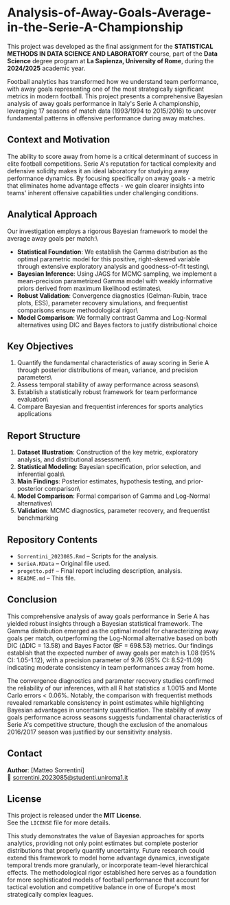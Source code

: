 # Analysis-of-Away-Goals-Average-in-the-Serie-A-Championship

This project was developed as the final assignment for the **STATISTICAL METHODS IN DATA SCIENCE AND LABORATORY** course, part of the **Data Science** degree program at **La Sapienza, University of Rome**, during the **2024/2025** academic year.

Football analytics has transformed how we understand team performance, with away goals representing one of the most strategically significant metrics in modern football.
This project presents a comprehensive Bayesian analysis of away goals performance in Italy's Serie A championship, leveraging 17 seasons of match data (1993/1994 to 2015/2016) to uncover fundamental patterns in offensive performance during away matches.

## Context and Motivation

The ability to score away from home is a critical determinant of success in elite football competitions.
Serie A's reputation for tactical complexity and defensive solidity makes it an ideal laboratory for studying away performance dynamics.
By focusing specifically on away goals - a metric that eliminates home advantage effects - we gain clearer insights into teams' inherent offensive capabilities under challenging conditions.

## Analytical Approach

Our investigation employs a rigorous Bayesian framework to model the average away goals per match:\
- **Statistical Foundation**: We establish the Gamma distribution as the optimal parametric model for this positive, right-skewed variable through extensive exploratory analysis and goodness-of-fit testing\
- **Bayesian Inference**: Using JAGS for MCMC sampling, we implement a mean-precision parametrized Gamma model with weakly informative priors derived from maximum likelihood estimates\
- **Robust Validation**: Convergence diagnostics (Gelman-Rubin, trace plots, ESS), parameter recovery simulations, and frequentist comparisons ensure methodological rigor\
- **Model Comparison**: We formally contrast Gamma and Log-Normal alternatives using DIC and Bayes factors to justify distributional choice

## Key Objectives

1.  Quantify the fundamental characteristics of away scoring in Serie A through posterior distributions of mean, variance, and precision parameters\
2.  Assess temporal stability of away performance across seasons\
3.  Establish a statistically robust framework for team performance evaluation\
4.  Compare Bayesian and frequentist inferences for sports analytics applications

## Report Structure

1.  **Dataset Illustration**: Construction of the key metric, exploratory analysis, and distributional assessment\
2.  **Statistical Modeling**: Bayesian specification, prior selection, and inferential goals\
3.  **Main Findings**: Posterior estimates, hypothesis testing, and prior-posterior comparison\
4.  **Model Comparison**: Formal comparison of Gamma and Log-Normal alternatives\
5.  **Validation**: MCMC diagnostics, parameter recovery, and frequentist benchmarking

 ## Repository Contents

- `Sorrentini_2023085.Rmd` – Scripts for the analysis.
- `SerieA.RData` – Original file used.
- `progetto.pdf` – Final report including description, analysis.
- `README.md` – This file.


## Conclusion

This comprehensive analysis of away goals performance in Serie A has yielded robust insights through a Bayesian statistical framework.
The Gamma distribution emerged as the optimal model for characterizing away goals per match, outperforming the Log-Normal alternative based on both DIC (ΔDIC = 13.58) and Bayes Factor (BF = 698.53) metrics.
Our findings establish that the expected number of away goals per match is 1.08 (95% CI: 1.05-1.12), with a precision parameter of 9.76 (95% CI: 8.52-11.09) indicating moderate consistency in team performances away from home.

The convergence diagnostics and parameter recovery studies confirmed the reliability of our inferences, with all R hat statistics ≤ 1.0015 and Monte Carlo errors \< 0.06%.
Notably, the comparison with frequentist methods revealed remarkable consistency in point estimates while highlighting Bayesian advantages in uncertainty quantification.
The stability of away goals performance across seasons suggests fundamental characteristics of Serie A's competitive structure, though the exclusion of the anomalous 2016/2017 season was justified by our sensitivity analysis.

## Contact

**Author**: [Matteo Sorrentini]  
📧 [sorrentini.2023085@studenti.uniroma1.it](mailto:sorrentini.2023085@studenti.uniroma1.it)

##  License

This project is released under the **MIT License**.  
See the `LICENSE` file for more details.

This study demonstrates the value of Bayesian approaches for sports analytics, providing not only point estimates but complete posterior distributions that properly quantify uncertainty.
Future research could extend this framework to model home advantage dynamics, investigate temporal trends more granularly, or incorporate team-level hierarchical effects.
The methodological rigor established here serves as a foundation for more sophisticated models of football performance that account for tactical evolution and competitive balance in one of Europe's most strategically complex leagues.
